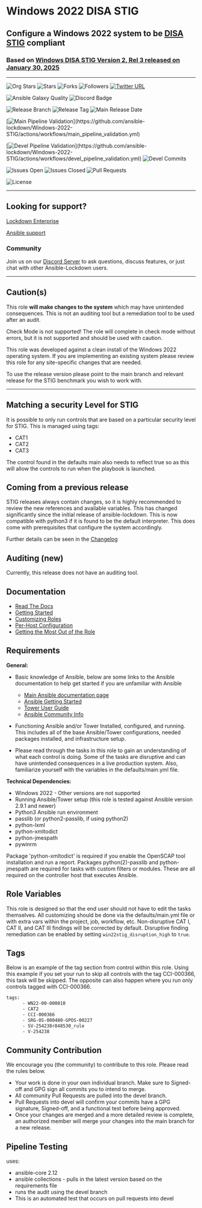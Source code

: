 # Windows 2022 DISA STIG

## Configure a Windows 2022 system to be [DISA STIG](https://public.cyber.mil/stigs/downloads/) compliant

### Based on [Windows DISA STIG Version 2, Rel 3 released on January 30, 2025](https://dl.dod.cyber.mil/wp-content/uploads/stigs/zip/U_MS_Windows_Server_2022_V2R3_STIG.zip)

---

![Org Stars](https://img.shields.io/github/stars/ansible-lockdown?label=Org%20Stars&style=social)
![Stars](https://img.shields.io/github/stars/ansible-lockdown/Windows-2022-STIG?label=Repo%20Stars&style=social)
![Forks](https://img.shields.io/github/forks/ansible-lockdown/Windows-2022-STIG?style=social)
![Followers](https://img.shields.io/github/followers/ansible-lockdown?style=social)
[![Twitter URL](https://img.shields.io/twitter/url/https/twitter.com/AnsibleLockdown.svg?style=social&label=Follow%20%40AnsibleLockdown)](https://twitter.com/AnsibleLockdown)

![Ansible Galaxy Quality](https://img.shields.io/ansible/quality/63241?label=Quality&&logo=ansible)
![Discord Badge](https://img.shields.io/discord/925818806838919229?logo=discord)

![Release Branch](https://img.shields.io/badge/Release%20Branch-Main-brightgreen)
![Release Tag](https://img.shields.io/github/v/tag/ansible-lockdown/Windows-2022-STIG?label=Release%20Tag&&color=success)
![Main Release Date](https://img.shields.io/github/release-date/ansible-lockdown/Windows-2022-STIG?label=Release%20Date)

[![Main Pipeline Validation](https://github.com/ansible-lockdown/Windows-2022-STIG/actions/workflows/main_pipeline_validation.yml/badge.svg?)](https://github.com/ansible-lockdown/Windows-2022-STIG/actions/workflows/main_pipeline_validation.yml)

[![Devel Pipeline Validation](https://github.com/ansible-lockdown/Windows-2022-STIG/actions/workflows/devel_pipeline_validation.yml/badge.svg?)](https://github.com/ansible-lockdown/Windows-2022-STIG/actions/workflows/devel_pipeline_validation.yml)
![Devel Commits](https://img.shields.io/github/commit-activity/m/ansible-lockdown/Windows-2022-STIG/devel?color=dark%20green&label=Devel%20Branch%20Commits)

![Issues Open](https://img.shields.io/github/issues-raw/ansible-lockdown/Windows-2022-STIG?label=Open%20Issues)
![Issues Closed](https://img.shields.io/github/issues-closed-raw/ansible-lockdown/Windows-2022-STIG?label=Closed%20Issues&&color=success)
![Pull Requests](https://img.shields.io/github/issues-pr/ansible-lockdown/Windows-2022-STIG?label=Pull%20Requests)

![License](https://img.shields.io/github/license/ansible-lockdown/Windows-2022-STIG?label=License)

---

## Looking for support?

[Lockdown Enterprise](https://www.lockdownenterprise.com#GH_AL_WINDOWS_2022_stig)

[Ansible support](https://www.mindpointgroup.com/cybersecurity-products/ansible-counselor#GH_AL_WINDOWS_2022_stig)

### Community

Join us on our [Discord Server](https://discord.io/ansible-lockdown) to ask questions, discuss features, or just chat with other Ansible-Lockdown users.

---

## Caution(s)

This role **will make changes to the system** which may have unintended consequences. This is not an auditing tool but a remediation tool to be used after an audit.

Check Mode is not supported! The role will complete in check mode without errors, but it is not supported and should be used with caution.

This role was developed against a clean install of the Windows 2022 operating system. If you are implementing an existing system please review this role for any site-specific changes that are needed.

To use the release version please point to the main branch and relevant release for the STIG benchmark you wish to work with.

---

## Matching a security Level for STIG

It is possible to only run controls that are based on a particular security level for STIG.
This is managed using tags:

- CAT1
- CAT2
- CAT3

The control found in the defaults main also needs to reflect true so as this will allow the controls to run when the playbook is launched.

## Coming from a previous release

STIG releases always contain changes, so it is highly recommended to review the new references and available variables. This has changed significantly since the initial release of ansible-lockdown.
This is now compatible with python3 if it is found to be the default interpreter. This does come with prerequisites that configure the system accordingly.

Further details can be seen in the [Changelog](./ChangeLog.md)

## Auditing (new)

Currently, this release does not have an auditing tool.

## Documentation

- [Read The Docs](https://ansible-lockdown.readthedocs.io/en/latest/)
- [Getting Started](https://www.lockdownenterprise.com/docs/getting-started-with-lockdown#GH_AL_WINDOWS_2022_stig)
- [Customizing Roles](https://www.lockdownenterprise.com/docs/customizing-lockdown-enterprise#GH_AL_WINDOWS_2022_stig)
- [Per-Host Configuration](https://www.lockdownenterprise.com/docs/per-host-lockdown-enterprise-configuration#GH_AL_WINDOWS_2022_stig)
- [Getting the Most Out of the Role](https://www.lockdownenterprise.com/docs/get-the-most-out-of-lockdown-enterprise#GH_AL_WINDOWS_2022_stig)

## Requirements

**General:**

- Basic knowledge of Ansible, below are some links to the Ansible documentation to help get started if you are unfamiliar with Ansible

  - [Main Ansible documentation page](https://docs.ansible.com)
  - [Ansible Getting Started](https://docs.ansible.com/ansible/latest/user_guide/intro_getting_started.html)
  - [Tower User Guide](https://docs.ansible.com/ansible-tower/latest/html/userguide/index.html)
  - [Ansible Community Info](https://docs.ansible.com/ansible/latest/community/index.html)
- Functioning Ansible and/or Tower Installed, configured, and running. This includes all of the base Ansible/Tower configurations, needed packages installed, and infrastructure setup.
- Please read through the tasks in this role to gain an understanding of what each control is doing. Some of the tasks are disruptive and can have unintended consequences in a live production system. Also, familiarize yourself with the variables in the defaults/main.yml file.

**Technical Dependencies:**

- Windows 2022 - Other versions are not supported
- Running Ansible/Tower setup (this role is tested against Ansible version 2.9.1 and newer)
- Python3 Ansible run environment
- passlib (or python2-passlib, if using python2)
- python-lxml
- python-xmltodict
- python-jmespath
- pywinrm

Package 'python-xmltodict' is required if you enable the OpenSCAP tool installation and run a report. Packages python(2)-passlib and python-jmespath are required for tasks with custom filters or modules. These are all required on the controller host that executes Ansible.

## Role Variables

This role is designed so that the end user should not have to edit the tasks themselves. All customizing should be done via the defaults/main.yml file or with extra vars within the project, job, workflow, etc. Non-disruptive CAT I, CAT II, and CAT III findings will be corrected by default. Disruptive finding remediation can be enabled by setting `win22stig_disruption_high` to `true`.

## Tags

Below is an example of the tag section from control within this role. Using this example if you set your run to skip all controls with the tag CCI-000366, this task will be skipped. The opposite can also happen where you run only controls tagged with CCI-000366.

```sh
tags:
      - WN22-00-000010
      - CAT2
      - CCI-000366
      - SRG-OS-000480-GPOS-00227
      - SV-254238r848530_rule
      - V-254238
```

## Community Contribution

We encourage you (the community) to contribute to this role. Please read the rules below.

- Your work is done in your own individual branch. Make sure to Signed-off and GPG sign all commits you to intend to merge.
- All community Pull Requests are pulled into the devel branch.
- Pull Requests into devel will confirm your commits have a GPG signature, Signed-off, and a functional test before being approved.
- Once your changes are merged and a more detailed review is complete, an authorized member will merge your changes into the main branch for a new release.

## Pipeline Testing

uses:

- ansible-core 2.12
- ansible collections - pulls in the latest version based on the requirements file
- runs the audit using the devel branch
- This is an automated test that occurs on pull requests into devel

